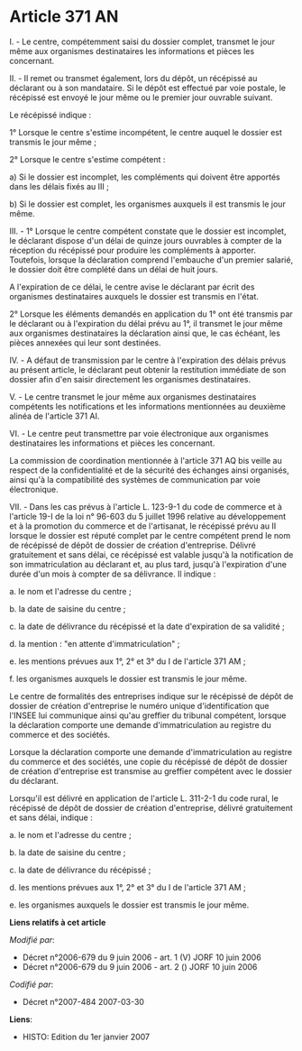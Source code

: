 # Article 371 AN

I. - Le centre, compétemment saisi du dossier complet, transmet le jour même aux organismes destinataires les informations et
pièces les concernant.

II. - Il remet ou transmet également, lors du dépôt, un récépissé au déclarant ou à son mandataire. Si le dépôt est effectué
par voie postale, le récépissé est envoyé le jour même ou le premier jour ouvrable suivant.

Le récépissé indique :

1° Lorsque le centre s'estime incompétent, le centre auquel le dossier est transmis le jour même ;

2° Lorsque le centre s'estime compétent :

a) Si le dossier est incomplet, les compléments qui doivent être apportés dans les délais fixés au III ;

b) Si le dossier est complet, les organismes auxquels il est transmis le jour même.

III. - 1° Lorsque le centre compétent constate que le dossier est incomplet, le déclarant dispose d'un délai de quinze jours
ouvrables à compter de la réception du récépissé pour produire les compléments à apporter. Toutefois, lorsque la déclaration
comprend l'embauche d'un premier salarié, le dossier doit être complété dans un délai de huit jours.

A l'expiration de ce délai, le centre avise le déclarant par écrit des organismes destinataires auxquels le dossier est
transmis en l'état.

2° Lorsque les éléments demandés en application du 1° ont été transmis par le déclarant ou à l'expiration du délai prévu au
1°, il transmet le jour même aux organismes destinataires la déclaration ainsi que, le cas échéant, les pièces annexées qui
leur sont destinées.

IV. - A défaut de transmission par le centre à l'expiration des délais prévus au présent article, le déclarant peut obtenir
la restitution immédiate de son dossier afin d'en saisir directement les organismes destinataires.

V. - Le centre transmet le jour même aux organismes destinataires compétents les notifications et les informations
mentionnées au deuxième alinéa de l'article 371 AI.

VI. - Le centre peut transmettre par voie électronique aux organismes destinataires les informations et pièces les
concernant.

La commission de coordination mentionnée à l'article 371 AQ bis veille au respect de la confidentialité et de la sécurité des
échanges ainsi organisés, ainsi qu'à la compatibilité des systèmes de communication par voie électronique.

VII. - Dans les cas prévus à l'article L. 123-9-1 du code de commerce et à l'article 19-I de la loi n° 96-603 du 5 juillet
1996 relative au développement et à la promotion du commerce et de l'artisanat, le récépissé prévu au II lorsque le dossier
est réputé complet par le centre compétent prend le nom de récépissé de dépôt de dossier de création d'entreprise. Délivré
gratuitement et sans délai, ce récépissé est valable jusqu'à la notification de son immatriculation au déclarant et, au plus
tard, jusqu'à l'expiration d'une durée d'un mois à compter de sa délivrance. Il indique :

a. le nom et l'adresse du centre ;

b. la date de saisine du centre ;

c. la date de délivrance du récépissé et la date d'expiration de sa validité ;

d. la mention : "en attente d'immatriculation" ;

e. les mentions prévues aux 1°, 2° et 3° du I de l'article 371 AM ;

f. les organismes auxquels le dossier est transmis le jour même.

Le centre de formalités des entreprises indique sur le récépissé de dépôt de dossier de création d'entreprise le numéro
unique d'identification que l'INSEE lui communique ainsi qu'au greffier du tribunal compétent, lorsque la déclaration
comporte une demande d'immatriculation au registre du commerce et des sociétés.

Lorsque la déclaration comporte une demande d'immatriculation au registre du commerce et des sociétés, une copie du récépissé
de dépôt de dossier de création d'entreprise est transmise au greffier compétent avec le dossier du déclarant.

Lorsqu'il est délivré en application de l'article L. 311-2-1 du code rural, le récépissé de dépôt de dossier de création
d'entreprise, délivré gratuitement et sans délai, indique :

a. le nom et l'adresse du centre ;

b. la date de saisine du centre ;

c. la date de délivrance du récépissé ;

d. les mentions prévues aux 1°, 2° et 3° du I de l'article 371 AM ;

e. les organismes auxquels le dossier est transmis le jour même.

**Liens relatifs à cet article**

_Modifié par_:

  - Décret n°2006-679 du 9 juin 2006 - art. 1 (V) JORF 10 juin 2006
  - Décret n°2006-679 du 9 juin 2006 - art. 2 () JORF 10 juin 2006

_Codifié par_:

  - Décret n°2007-484 2007-03-30

**Liens**:

  - HISTO: Edition du 1er janvier 2007
